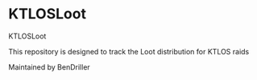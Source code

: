 # KTLOSLoot
KTLOSLoot

This repository is designed to track the Loot distribution for KTLOS raids

Maintained by BenDriller